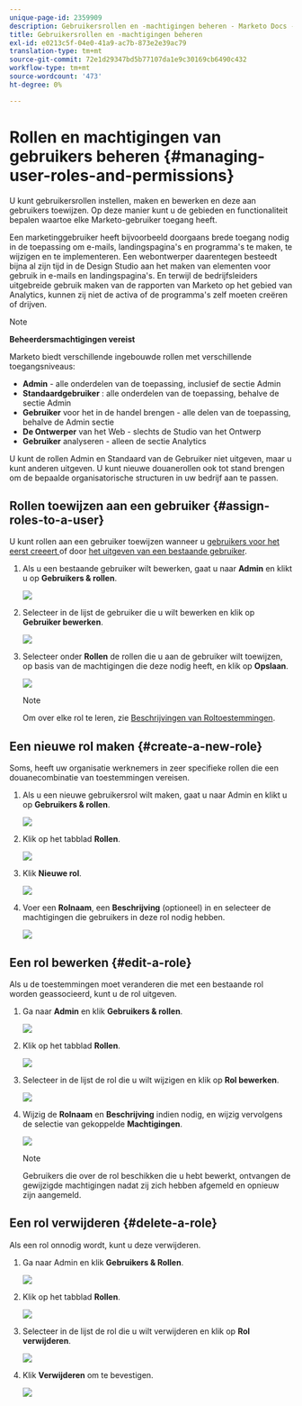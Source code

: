 ```yaml
---
unique-page-id: 2359909
description: Gebruikersrollen en -machtigingen beheren - Marketo Docs - Productdocumentatie
title: Gebruikersrollen en -machtigingen beheren
exl-id: e0213c5f-04e0-41a9-ac7b-873e2e39ac79
translation-type: tm+mt
source-git-commit: 72e1d29347bd5b77107da1e9c30169cb6490c432
workflow-type: tm+mt
source-wordcount: '473'
ht-degree: 0%

---
```


# Rollen en machtigingen van gebruikers beheren {#managing-user-roles-and-permissions}

U kunt gebruikersrollen instellen, maken en bewerken en deze aan gebruikers toewijzen. Op deze manier kunt u de gebieden en functionaliteit bepalen waartoe elke Marketo-gebruiker toegang heeft.

Een marketinggebruiker heeft bijvoorbeeld doorgaans brede toegang nodig in de toepassing om e-mails, landingspagina&#39;s en programma&#39;s te maken, te wijzigen en te implementeren. Een webontwerper daarentegen besteedt bijna al zijn tijd in de Design Studio aan het maken van elementen voor gebruik in e-mails en landingspagina&#39;s. En terwijl de bedrijfsleiders uitgebreide gebruik maken van de rapporten van Marketo op het gebied van Analytics, kunnen zij niet de activa of de programma&#39;s zelf moeten creëren of drijven.

>[!NOTE]
>
>**Beheerdersmachtigingen vereist**

Marketo biedt verschillende ingebouwde rollen met verschillende toegangsniveaus:

* **Admin**  - alle onderdelen van de toepassing, inclusief de sectie Admin
* **Standaardgebruiker** : alle onderdelen van de toepassing, behalve de sectie Admin
* **Gebruiker**  voor het in de handel brengen - alle delen van de toepassing, behalve de Admin sectie
* **De Ontwerper**  van het Web - slechts de Studio van het Ontwerp
* **Gebruiker**  analyseren - alleen de sectie Analytics

U kunt de rollen Admin en Standaard van de Gebruiker niet uitgeven, maar u kunt anderen uitgeven. U kunt nieuwe douanerollen ook tot stand brengen om de bepaalde organisatorische structuren in uw bedrijf aan te passen.

## Rollen toewijzen aan een gebruiker {#assign-roles-to-a-user}

U kunt rollen aan een gebruiker toewijzen wanneer u [gebruikers voor het eerst creeert ](/help/marketo/product-docs/administration/users-and-roles/create-delete-edit-and-change-a-user-role.md) of door [het uitgeven van een bestaande gebruiker](/help/marketo/product-docs/administration/users-and-roles/managing-marketo-users.md).

1. Als u een bestaande gebruiker wilt bewerken, gaat u naar **Admin** en klikt u op **Gebruikers &amp; rollen**.

   ![](assets/image2014-9-9-18-3a7-3a32.png)

1. Selecteer in de lijst de gebruiker die u wilt bewerken en klik op **Gebruiker bewerken**.

   ![](assets/image2014-9-9-18-3a7-3a42.png)

1. Selecteer onder **Rollen** de rollen die u aan de gebruiker wilt toewijzen, op basis van de machtigingen die deze nodig heeft, en klik op **Opslaan**.

   ![](assets/image2014-9-9-18-3a7-3a57.png)

   >[!NOTE]
   >
   >Om over elke rol te leren, zie [Beschrijvingen van Roltoestemmingen](/help/marketo/product-docs/administration/users-and-roles/managing-user-roles-and-permissions/descriptions-of-role-permissions.md).

## Een nieuwe rol maken {#create-a-new-role}

Soms, heeft uw organisatie werknemers in zeer specifieke rollen die een douanecombinatie van toestemmingen vereisen.

1. Als u een nieuwe gebruikersrol wilt maken, gaat u naar Admin en klikt u op **Gebruikers &amp; rollen**.

   ![](assets/image2014-9-9-18-3a8-3a12.png)

1. Klik op het tabblad **Rollen**.

   ![](assets/image2014-9-9-18-3a8-3a22.png)

1. Klik **Nieuwe rol**.

   ![](assets/image2014-9-9-18-3a8-3a38.png)

1. Voer een **Rolnaam**, een **Beschrijving** (optioneel) in en selecteer de machtigingen die gebruikers in deze rol nodig hebben.

   ![](assets/image2014-9-9-18-3a9-3a3.png)

## Een rol bewerken {#edit-a-role}

Als u de toestemmingen moet veranderen die met een bestaande rol worden geassocieerd, kunt u de rol uitgeven.

1. Ga naar **Admin** en klik **Gebruikers &amp; rollen**.

   ![](assets/image2014-9-9-18-3a9-3a15.png)

1. Klik op het tabblad **Rollen**.

   ![](assets/image2014-9-9-18-3a9-3a26.png)

1. Selecteer in de lijst de rol die u wilt wijzigen en klik op **Rol bewerken**.

   ![](assets/image2014-9-9-18-3a9-3a40.png)

1. Wijzig de **Rolnaam** en **Beschrijving** indien nodig, en wijzig vervolgens de selectie van gekoppelde **Machtigingen**.

   ![](assets/image2014-9-9-18-3a10-3a3.png)

   >[!NOTE]
   >
   >Gebruikers die over de rol beschikken die u hebt bewerkt, ontvangen de gewijzigde machtigingen nadat zij zich hebben afgemeld en opnieuw zijn aangemeld.

## Een rol verwijderen {#delete-a-role}

Als een rol onnodig wordt, kunt u deze verwijderen.

1. Ga naar Admin en klik **Gebruikers &amp; Rollen**.

   ![](assets/image2014-9-9-18-3a10-3a15.png)

1. Klik op het tabblad **Rollen**.

   ![](assets/image2014-9-9-18-3a10-3a27.png)

1. Selecteer in de lijst de rol die u wilt verwijderen en klik op **Rol verwijderen**.

   ![](assets/image2014-9-9-18-3a10-3a39.png)

1. Klik **Verwijderen** om te bevestigen.

   ![](assets/image2014-9-9-18-3a10-3a50.png)
